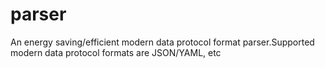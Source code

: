 # parser
An energy saving/efficient modern data protocol format parser.Supported modern data protocol formats are JSON/YAML, etc
